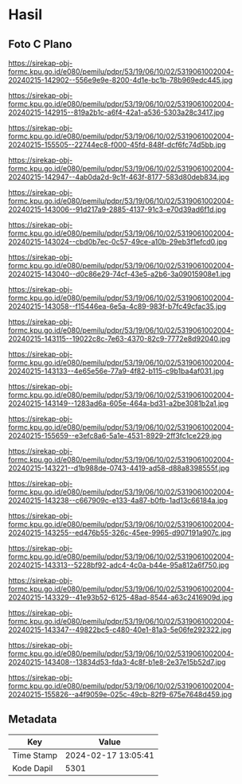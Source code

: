 # Hasil

## Foto C Plano

https://sirekap-obj-formc.kpu.go.id/e080/pemilu/pdpr/53/19/06/10/02/5319061002004-20240215-142902--556e9e9e-8200-4d1e-bc1b-78b969edc445.jpg

https://sirekap-obj-formc.kpu.go.id/e080/pemilu/pdpr/53/19/06/10/02/5319061002004-20240215-142915--819a2b1c-a6f4-42a1-a536-5303a28c3417.jpg

https://sirekap-obj-formc.kpu.go.id/e080/pemilu/pdpr/53/19/06/10/02/5319061002004-20240215-155505--22744ec8-f000-45fd-848f-dcf6fc74d5bb.jpg

https://sirekap-obj-formc.kpu.go.id/e080/pemilu/pdpr/53/19/06/10/02/5319061002004-20240215-142947--4ab0da2d-9c1f-463f-8177-583d80deb834.jpg

https://sirekap-obj-formc.kpu.go.id/e080/pemilu/pdpr/53/19/06/10/02/5319061002004-20240215-143006--91d217a9-2885-4137-91c3-e70d39ad6f1d.jpg

https://sirekap-obj-formc.kpu.go.id/e080/pemilu/pdpr/53/19/06/10/02/5319061002004-20240215-143024--cbd0b7ec-0c57-49ce-a10b-29eb3f1efcd0.jpg

https://sirekap-obj-formc.kpu.go.id/e080/pemilu/pdpr/53/19/06/10/02/5319061002004-20240215-143040--d0c86e29-74cf-43e5-a2b6-3a09015908e1.jpg

https://sirekap-obj-formc.kpu.go.id/e080/pemilu/pdpr/53/19/06/10/02/5319061002004-20240215-143058--f15446ea-6e5a-4c89-983f-b7fc49cfac35.jpg

https://sirekap-obj-formc.kpu.go.id/e080/pemilu/pdpr/53/19/06/10/02/5319061002004-20240215-143115--19022c8c-7e63-4370-82c9-7772e8d92040.jpg

https://sirekap-obj-formc.kpu.go.id/e080/pemilu/pdpr/53/19/06/10/02/5319061002004-20240215-143133--4e65e56e-77a9-4f82-b115-c9b1ba4af031.jpg

https://sirekap-obj-formc.kpu.go.id/e080/pemilu/pdpr/53/19/06/10/02/5319061002004-20240215-143149--1283ad6a-605e-464a-bd31-a2be3081b2a1.jpg

https://sirekap-obj-formc.kpu.go.id/e080/pemilu/pdpr/53/19/06/10/02/5319061002004-20240215-155659--e3efc8a6-5a1e-4531-8929-2ff3fc1ce229.jpg

https://sirekap-obj-formc.kpu.go.id/e080/pemilu/pdpr/53/19/06/10/02/5319061002004-20240215-143221--d1b988de-0743-4419-ad58-d88a8398555f.jpg

https://sirekap-obj-formc.kpu.go.id/e080/pemilu/pdpr/53/19/06/10/02/5319061002004-20240215-143238--c667909c-e133-4a87-b0fb-1ad13c66184a.jpg

https://sirekap-obj-formc.kpu.go.id/e080/pemilu/pdpr/53/19/06/10/02/5319061002004-20240215-143255--ed476b55-326c-45ee-9965-d907191a907c.jpg

https://sirekap-obj-formc.kpu.go.id/e080/pemilu/pdpr/53/19/06/10/02/5319061002004-20240215-143313--5228bf92-adc4-4c0a-b44e-95a812a6f750.jpg

https://sirekap-obj-formc.kpu.go.id/e080/pemilu/pdpr/53/19/06/10/02/5319061002004-20240215-143329--41e93b52-6125-48ad-8544-a63c2416909d.jpg

https://sirekap-obj-formc.kpu.go.id/e080/pemilu/pdpr/53/19/06/10/02/5319061002004-20240215-143347--49822bc5-c480-40e1-81a3-5e06fe292322.jpg

https://sirekap-obj-formc.kpu.go.id/e080/pemilu/pdpr/53/19/06/10/02/5319061002004-20240215-143408--13834d53-fda3-4c8f-b1e8-2e37e15b52d7.jpg

https://sirekap-obj-formc.kpu.go.id/e080/pemilu/pdpr/53/19/06/10/02/5319061002004-20240215-155826--a4f9059e-025c-49cb-82f9-675e7648d459.jpg


## Metadata

| Key        | Value               |
| ---------- | ------------------- |
| Time Stamp | 2024-02-17 13:05:41 |
| Kode Dapil | 5301                |



